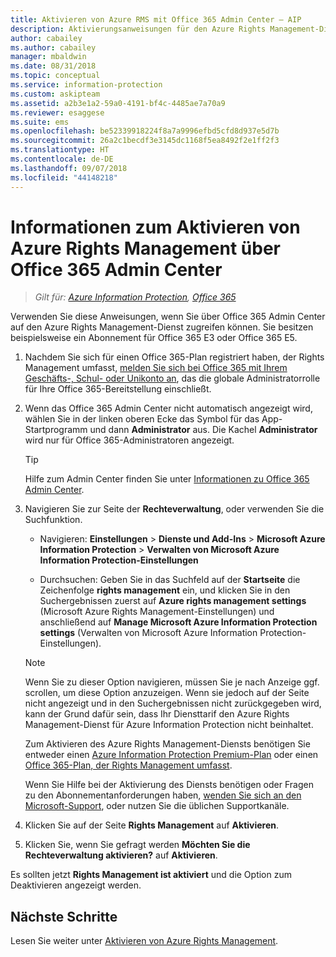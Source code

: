 ```yaml
---
title: Aktivieren von Azure RMS mit Office 365 Admin Center – AIP
description: Aktivierungsanweisungen für den Azure Rights Management-Dienst, wenn Sie die neue Version von Office 365 Admin Center verwenden.
author: cabailey
ms.author: cabailey
manager: mbaldwin
ms.date: 08/31/2018
ms.topic: conceptual
ms.service: information-protection
ms.custom: askipteam
ms.assetid: a2b3e1a2-59a0-4191-bf4c-4485ae7a70a9
ms.reviewer: esaggese
ms.suite: ems
ms.openlocfilehash: be52339918224f8a7a9996efbd5cfd8d937e5d7b
ms.sourcegitcommit: 26a2c1becdf3e3145dc1168f5ea8492f2e1ff2f3
ms.translationtype: HT
ms.contentlocale: de-DE
ms.lasthandoff: 09/07/2018
ms.locfileid: "44148218"
---
```

# <a name="how-to-activate-azure-rights-management-from-the-office-365-admin-center"></a>Informationen zum Aktivieren von Azure Rights Management über Office 365 Admin Center

>*Gilt für: [Azure Information Protection](https://azure.microsoft.com/pricing/details/information-protection), [Office 365](http://download.microsoft.com/download/E/C/F/ECF42E71-4EC0-48FF-AA00-577AC14D5B5C/Azure_Information_Protection_licensing_datasheet_EN-US.pdf)*

Verwenden Sie diese Anweisungen, wenn Sie über Office 365 Admin Center auf den Azure Rights Management-Dienst zugreifen können. Sie besitzen beispielsweise ein Abonnement für Office 365 E3 oder Office 365 E5.

1. Nachdem Sie sich für einen Office 365-Plan registriert haben, der Rights Management umfasst, [melden Sie sich bei Office 365 mit Ihrem Geschäfts-, Schul- oder Unikonto an](https://portal.office.com/), das die globale Administratorrolle für Ihre Office 365-Bereitstellung einschließt.

2. Wenn das Office 365 Admin Center nicht automatisch angezeigt wird, wählen Sie in der linken oberen Ecke das Symbol für das App-Startprogramm und dann **Administrator** aus. Die Kachel **Administrator** wird nur für Office 365-Administratoren angezeigt.

    > [!TIP]
    > Hilfe zum Admin Center finden Sie unter [Informationen zu Office 365 Admin Center](https://support.office.com/article/About-the-Office-365-Admin-Center-758befc4-0888-4009-9f14-0d147402fd23).

3. Navigieren Sie zur Seite der **Rechteverwaltung**, oder verwenden Sie die Suchfunktion.
    
    - Navigieren: **Einstellungen** > **Dienste und Add-Ins** > **Microsoft Azure Information Protection** > **Verwalten von Microsoft Azure Information Protection-Einstellungen**
    
    - Durchsuchen: Geben Sie in das Suchfeld auf der **Startseite** die Zeichenfolge **rights management** ein, und klicken Sie in den Suchergebnissen zuerst auf **Azure rights management settings** (Microsoft Azure Rights Management-Einstellungen) und anschließend auf **Manage Microsoft Azure Information Protection settings** (Verwalten von Microsoft Azure Information Protection-Einstellungen). 
    
    > [!NOTE]
    >Wenn Sie zu dieser Option navigieren, müssen Sie je nach Anzeige ggf. scrollen, um diese Option anzuzeigen. Wenn sie jedoch auf der Seite nicht angezeigt und in den Suchergebnissen nicht zurückgegeben wird, kann der Grund dafür sein, dass Ihr Diensttarif den Azure Rights Management-Dienst für Azure Information Protection nicht beinhaltet.
    >
    >Zum Aktivieren des Azure Rights Management-Diensts benötigen Sie entweder einen [Azure Information Protection Premium-Plan](https://www.microsoft.com/cloud-platform/azure-information-protection-pricing) oder einen [Office 365-Plan, der Rights Management umfasst](http://download.microsoft.com/download/E/C/F/ECF42E71-4EC0-48FF-AA00-577AC14D5B5C/Azure_Information_Protection_licensing_datasheet_EN-US.pdf). 
    
    Wenn Sie Hilfe bei der Aktivierung des Diensts benötigen oder Fragen zu den Abonnementanforderungen haben, [wenden Sie sich an den Microsoft-Support](information-support.md#to-contact-microsoft-support), oder nutzen Sie die üblichen Supportkanäle.

4. Klicken Sie auf der Seite **Rights Management** auf **Aktivieren**.

5. Klicken Sie, wenn Sie gefragt werden **Möchten Sie die Rechteverwaltung aktivieren?** auf **Aktivieren**.

Es sollten jetzt **Rights Management ist aktiviert** und die Option zum Deaktivieren angezeigt werden.


## <a name="next-steps"></a>Nächste Schritte
Lesen Sie weiter unter [Aktivieren von Azure Rights Management](activate-service.md#configuring-onboarding-controls-for-a-phased-deployment).


